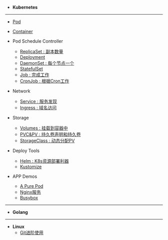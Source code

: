 <!-- docs/_sidebar.md -->

* **Kubernetes**
---
* [Pod](./notes/k8s/1BasicK8sObject/1Pod_V.md)
* [Container](./notes/k8s/1BasicK8sObject/2Container_V.md)

* Pod Schedule Controller
  * [ReplicaSet : 副本数量](./notes/k8s/2Controllers/1ReplicaSet_V.md)
  * [Deployment]()
  * [DaemonSet : 每个节点一个](./notes/k8s/2Controllers/3DaemonSet_V.md)
  * [StatefulSet]()
  * [Job : 完成工作](./notes/k8s/2Controllers/5Job_V.md)
  * [CronJob : 根据Cron工作](./notes/k8s/2Controllers/6CronJob_V.md)

* Network
  * [Service : 服务发现](./notes/k8s/3Network/Service_V.md)
  * [Ingress : 域名访问](./notes/k8s/3Network/Ingress.md)

* Storage
  * [Volumes : 挂载到容器中](./notes/k8s/5Storage/Volumes.md)
  * [PVC&PV : 持久卷声明和持久卷](./notes/k8s/5Storage/PV&PVC.md)
  * [StorageClass : 动态分配PV](./notes/k8s/5Storage/StorageClass.md)

* Deploy Tools
  * [Helm : K8s资源部署利器](./notes/k8s/8Deploytools/helm.md)
  * [Kustomize](./notes/k8s/8Deploytools/kustomize.md)

* APP Demos
  * [A Pure Pod](./notes/k8s/9Apps/podDemo.md)
  * [Nginx服务](./notes/k8s/9Apps/nginx_V.md)
  * [Busybox](./notes/k8s/9Apps/busybox.md)

---
* **Golang**

---
* **Linux**
  * [Git进阶使用](./notes/linux/GitNotes_V.md)